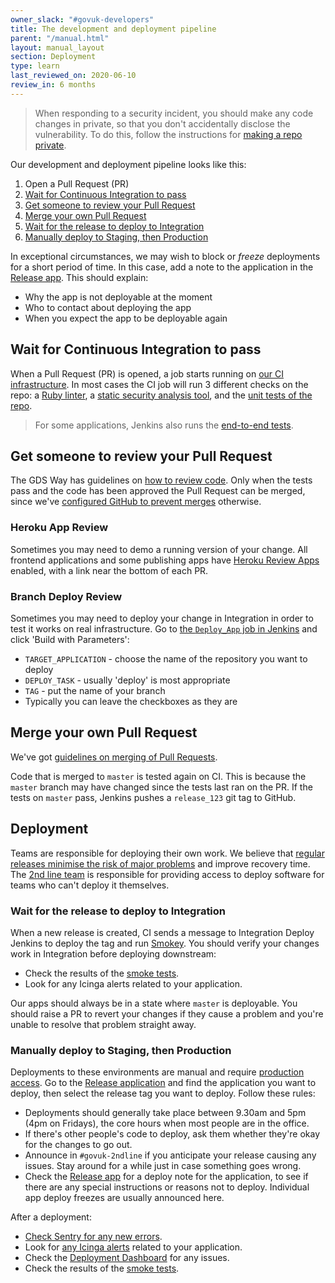 ```yaml
---
owner_slack: "#govuk-developers"
title: The development and deployment pipeline
parent: "/manual.html"
layout: manual_layout
section: Deployment
type: learn
last_reviewed_on: 2020-06-10
review_in: 6 months
---
```


> When responding to a security incident, you should make any code changes in private, so that you don't accidentally disclose the vulnerability. To do this, follow the instructions for [making a repo private](make-github-repo-private.html).

Our development and deployment pipeline looks like this:

1. Open a Pull Request (PR)
1. [Wait for Continuous Integration to pass](#wait-for-continuous-integration-to-pass)
1. [Get someone to review your Pull Request](#get-someone-to-review-your-pull-request)
1. [Merge your own Pull Request](#merge-your-own-pull-request)
1. [Wait for the release to deploy to Integration](#wait-for-the-release-to-deploy-to-integration)
1. [Manually deploy to Staging, then Production](#manually-deploy-to-staging-then-production)

In exceptional circumstances, we may wish to block or _freeze_ deployments for a short period of time. In this case, add a note to the application in the [Release app][release]. This should explain:

- Why the app is not deployable at the moment
- Who to contact about deploying the app
- When you expect the app to be deployable again

## Wait for Continuous Integration to pass

When a Pull Request (PR) is opened, a job starts running on [our CI infrastructure](/manual/test-and-build-a-project-on-jenkins-ci.html). In most cases the CI job will run 3 different checks on the repo: a [Ruby linter](https://github.com/alphagov/rubocop-govuk), a [static security analysis tool](/manual/brakeman.html), and the [unit tests of the repo](/manual/testing.html).

> For some applications, Jenkins also runs the [end-to-end tests](/manual/publishing-e2e-tests.html).

## Get someone to review your Pull Request

The GDS Way has guidelines on [how to review code](https://gds-way.cloudapps.digital/manuals/code-review-guidelines.html). Only when the tests pass and the code has been approved the Pull Request can be merged, since we've [configured GitHub to prevent merges](/manual/configure-github-repo.html) otherwise.

### Heroku App Review

Sometimes you may need to demo a running version of your change. All frontend applications and some publishing apps have [Heroku Review Apps](/manual/review-apps.html) enabled, with a link near the bottom of each PR.

### Branch Deploy Review

Sometimes you may need to deploy your change in Integration in order to test it works on real infrastructure. Go to [the `Deploy_App` job in Jenkins](https://deploy.integration.publishing.service.gov.uk/job/Deploy_App/) and click 'Build with Parameters':

- `TARGET_APPLICATION` - choose the name of the repository you want to deploy
- `DEPLOY_TASK` - usually 'deploy' is most appropriate
- `TAG` - put the name of your branch
- Typically you can leave the checkboxes as they are

## Merge your own Pull Request

We've got [guidelines on merging of Pull Requests](/manual/merge-pr.html).

Code that is merged to `master` is tested again on CI. This is because the `master` branch may have changed since the tests last ran on the PR. If the tests on `master` pass, Jenkins pushes a `release_123` git tag to GitHub.

## Deployment

Teams are responsible for deploying their own work. We believe that [regular releases minimise the risk of major problems](https://gds.blog.gov.uk/2012/11/02/regular-releases-reduce-risk) and improve recovery time. The [2nd line team](/manual/welcome-to-2nd-line.html) is responsible for providing access to deploy software for teams who can't deploy it themselves.

### Wait for the release to deploy to Integration

When a new release is created, CI sends a message to Integration Deploy Jenkins to deploy the tag and run [Smokey][smokey]. You should verify your changes work in Integration before deploying downstream:

- Check the results of the [smoke tests][smokey].
- Look for any Icinga alerts related to your application.

Our apps should always be in a state where `master` is deployable. You should raise a PR to revert your changes if they cause a problem and you're unable to resolve that problem straight away.

### Manually deploy to Staging, then Production

Deployments to these environments are manual and require [production access](/manual/rules-for-getting-production-access.html). Go to the [Release application][release] and find the application you want to deploy, then select the release tag you want to deploy. Follow these rules:

- Deployments should generally take place between 9.30am and 5pm (4pm on Fridays), the core hours when most people are in the office.
- If there's other people's code to deploy, ask them whether they're okay for the changes to go out.
- Announce in `#govuk-2ndline` if you anticipate your release causing any issues. Stay around for a while just in case something goes wrong.
- Check the [Release app][release] for a deploy note for the application, to see if there are any special instructions or reasons not to deploy. Individual app deploy freezes are usually announced here.

After a deployment:

- [Check Sentry for any new errors](/manual/error-reporting.html).
- Look for [any Icinga alerts](/manual/icinga.html) related to your application.
- Check the [Deployment Dashboard](/manual/deployment-dashboards.html) for any issues.
- Check the results of the [smoke tests][smokey].

[release]: https://release.publishing.service.gov.uk
[smokey]: https://github.com/alphagov/smokey
